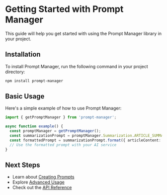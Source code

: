 # Getting Started with Prompt Manager

This guide will help you get started with using the Prompt Manager library in your project.

## Installation

To install Prompt Manager, run the following command in your project directory:

```bash
npm install prompt-manager
```

## Basic Usage

Here's a simple example of how to use Prompt Manager:

```typescript
import { getPromptManager } from 'prompt-manager';

async function example() {
  const promptManager = getPromptManager();
  const summarizationPrompt = promptManager.Summarization.ARTICLE_SUMMARIZATION_PROMPT;
  const formattedPrompt = summarizationPrompt.format({ articleContent: 'Your article content here' });
  // Use the formatted prompt with your AI service
}
```

## Next Steps

- Learn about [Creating Prompts](./creating-prompts.md)
- Explore [Advanced Usage](./advanced-usage.md)
- Check out the [API Reference](./api-reference.md)

